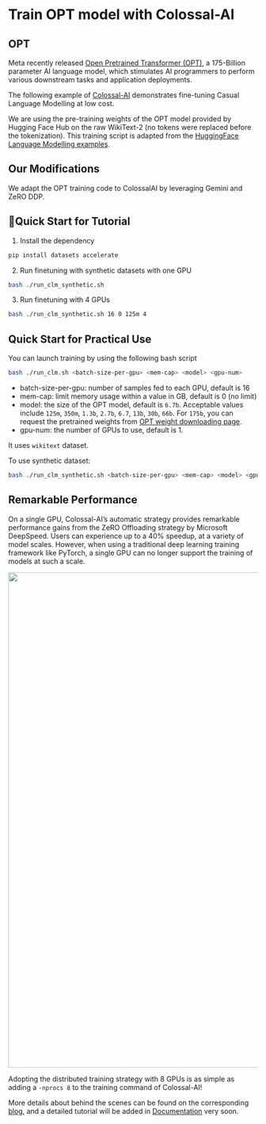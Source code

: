<!---
Copyright 2020 The HuggingFace Team. All rights reserved.

Licensed under the Apache License, Version 2.0 (the "License");
you may not use this file except in compliance with the License.
You may obtain a copy of the License at

    http://www.apache.org/licenses/LICENSE-2.0

Unless required by applicable law or agreed to in writing, software
distributed under the License is distributed on an "AS IS" BASIS,
WITHOUT WARRANTIES OR CONDITIONS OF ANY KIND, either express or implied.
See the License for the specific language governing permissions and
limitations under the License.
-->
# Train OPT model with Colossal-AI


## OPT
Meta recently released [Open Pretrained Transformer (OPT)](https://github.com/facebookresearch/metaseq), a 175-Billion parameter AI language model, which stimulates AI programmers to perform various downstream tasks and application deployments.

The following example of [Colossal-AI](https://github.com/hpcaitech/ColossalAI) demonstrates fine-tuning Casual Language Modelling at low cost.

We are using the pre-training weights of the OPT model provided by Hugging Face Hub on the raw WikiText-2 (no tokens were replaced before
the tokenization). This training script is adapted from the [HuggingFace Language Modelling examples](https://github.com/huggingface/transformers/tree/main/examples/pytorch/language-modeling).

## Our Modifications
We adapt the OPT training code to ColossalAI by leveraging Gemini and ZeRO DDP.

## 🚀Quick Start for Tutorial
1. Install the dependency
```bash
pip install datasets accelerate
```
2. Run finetuning with synthetic datasets with one GPU
```bash
bash ./run_clm_synthetic.sh
```
3. Run finetuning with 4 GPUs
```bash
bash ./run_clm_synthetic.sh 16 0 125m 4
```

## Quick Start for Practical Use
You can launch training by using the following bash script

```bash
bash ./run_clm.sh <batch-size-per-gpu> <mem-cap> <model> <gpu-num>
```

- batch-size-per-gpu: number of samples fed to each GPU, default is 16
- mem-cap: limit memory usage within a value in GB, default is 0 (no limit)
- model: the size of the OPT model, default is `6.7b`. Acceptable values include `125m`, `350m`, `1.3b`, `2.7b`, `6.7`, `13b`, `30b`, `66b`. For `175b`, you can request
the pretrained weights from [OPT weight downloading page](https://github.com/facebookresearch/metaseq/tree/main/projects/OPT).
- gpu-num: the number of GPUs to use, default is 1.

It uses `wikitext` dataset.

To use synthetic dataset:

```bash
bash ./run_clm_synthetic.sh <batch-size-per-gpu> <mem-cap> <model> <gpu-num>
```

## Remarkable Performance
On a single GPU, Colossal-AI’s automatic strategy provides remarkable performance gains from the ZeRO Offloading strategy by Microsoft DeepSpeed.
Users can experience up to a 40% speedup, at a variety of model scales. However, when using a traditional deep learning training framework like PyTorch, a single GPU can no longer support the training of models at such a scale.

<p align="center">
<img src="https://raw.githubusercontent.com/hpcaitech/public_assets/main/colossalai/img/OPT.png" width=1000/>
</p>

Adopting the distributed training strategy with 8 GPUs is as simple as adding a `-nprocs 8` to the training command of Colossal-AI!

More details about behind the scenes can be found on the corresponding [blog](https://medium.com/@yangyou_berkeley/colossal-ai-seamlessly-accelerates-large-models-at-low-costs-with-hugging-face-4d1a887e500d),
and a detailed tutorial will be added in [Documentation](https://www.colossalai.org/docs/get_started/installation) very soon.
